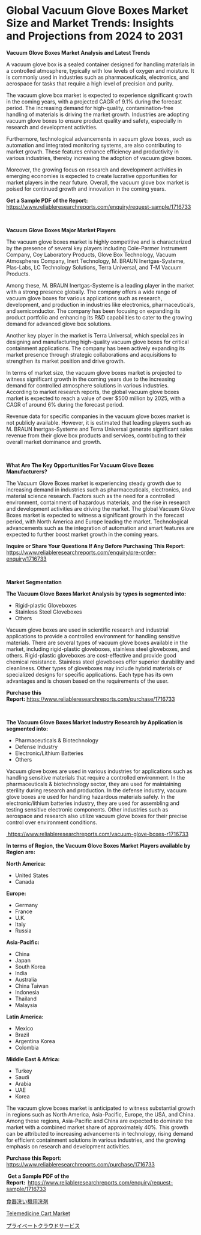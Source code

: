 <p><h1>Global Vacuum Glove Boxes Market Size and Market Trends: Insights and Projections from 2024 to 2031</h1></p><p><strong>Vacuum Glove Boxes Market Analysis and Latest Trends</strong></p>
<p><p>A vacuum glove box is a sealed container designed for handling materials in a controlled atmosphere, typically with low levels of oxygen and moisture. It is commonly used in industries such as pharmaceuticals, electronics, and aerospace for tasks that require a high level of precision and purity. </p><p>The vacuum glove box market is expected to experience significant growth in the coming years, with a projected CAGR of 9.1% during the forecast period. The increasing demand for high-quality, contamination-free handling of materials is driving the market growth. Industries are adopting vacuum glove boxes to ensure product quality and safety, especially in research and development activities. </p><p>Furthermore, technological advancements in vacuum glove boxes, such as automation and integrated monitoring systems, are also contributing to market growth. These features enhance efficiency and productivity in various industries, thereby increasing the adoption of vacuum glove boxes. </p><p>Moreover, the growing focus on research and development activities in emerging economies is expected to create lucrative opportunities for market players in the near future. Overall, the vacuum glove box market is poised for continued growth and innovation in the coming years.</p></p>
<p><strong>Get a Sample PDF of the Report:&nbsp;</strong> <a href="https://www.reliableresearchreports.com/enquiry/request-sample/1716733">https://www.reliableresearchreports.com/enquiry/request-sample/1716733</a></p>
<p>&nbsp;</p>
<p><strong>Vacuum Glove Boxes Major Market Players</strong></p>
<p><p>The vacuum glove boxes market is highly competitive and is characterized by the presence of several key players including Cole-Parmer Instrument Company, Coy Laboratory Products, Glove Box Technology, Vacuum Atmospheres Company, Inert Technology, M. BRAUN Inertgas-Systeme, Plas-Labs, LC Technology Solutions, Terra Universal, and T-M Vacuum Products. </p><p>Among these, M. BRAUN Inertgas-Systeme is a leading player in the market with a strong presence globally. The company offers a wide range of vacuum glove boxes for various applications such as research, development, and production in industries like electronics, pharmaceuticals, and semiconductor. The company has been focusing on expanding its product portfolio and enhancing its R&D capabilities to cater to the growing demand for advanced glove box solutions.</p><p>Another key player in the market is Terra Universal, which specializes in designing and manufacturing high-quality vacuum glove boxes for critical containment applications. The company has been actively expanding its market presence through strategic collaborations and acquisitions to strengthen its market position and drive growth.</p><p>In terms of market size, the vacuum glove boxes market is projected to witness significant growth in the coming years due to the increasing demand for controlled atmosphere solutions in various industries. According to market research reports, the global vacuum glove boxes market is expected to reach a value of over $500 million by 2025, with a CAGR of around 6% during the forecast period.</p><p>Revenue data for specific companies in the vacuum glove boxes market is not publicly available. However, it is estimated that leading players such as M. BRAUN Inertgas-Systeme and Terra Universal generate significant sales revenue from their glove box products and services, contributing to their overall market dominance and growth.</p></p>
<p>&nbsp;</p>
<p><strong>What Are The Key Opportunities For Vacuum Glove Boxes Manufacturers?</strong></p>
<p><p>The Vacuum Glove Boxes market is experiencing steady growth due to increasing demand in industries such as pharmaceuticals, electronics, and material science research. Factors such as the need for a controlled environment, containment of hazardous materials, and the rise in research and development activities are driving the market. The global Vacuum Glove Boxes market is expected to witness a significant growth in the forecast period, with North America and Europe leading the market. Technological advancements such as the integration of automation and smart features are expected to further boost market growth in the coming years.</p></p>
<p><strong>Inquire or Share Your Questions If Any Before Purchasing This Report:</strong> <a href="https://www.reliableresearchreports.com/enquiry/pre-order-enquiry/1716733">https://www.reliableresearchreports.com/enquiry/pre-order-enquiry/1716733</a></p>
<p>&nbsp;</p>
<p><strong>Market Segmentation</strong></p>
<p><strong>The Vacuum Glove Boxes Market Analysis by types is segmented into:</strong></p>
<p><ul><li>Rigid-plastic Gloveboxes</li><li>Stainless Steel Gloveboxes</li><li>Others</li></ul></p>
<p><p>Vacuum glove boxes are used in scientific research and industrial applications to provide a controlled environment for handling sensitive materials. There are several types of vacuum glove boxes available in the market, including rigid-plastic gloveboxes, stainless steel gloveboxes, and others. Rigid-plastic gloveboxes are cost-effective and provide good chemical resistance. Stainless steel gloveboxes offer superior durability and cleanliness. Other types of gloveboxes may include hybrid materials or specialized designs for specific applications. Each type has its own advantages and is chosen based on the requirements of the user.</p></p>
<p><strong>Purchase this Report:&nbsp;</strong><a href="https://www.reliableresearchreports.com/purchase/1716733">https://www.reliableresearchreports.com/purchase/1716733</a></p>
<p>&nbsp;</p>
<p><strong>The Vacuum Glove Boxes Market Industry Research by Application is segmented into:</strong></p>
<p><ul><li>Pharmaceuticals & Biotechnology</li><li>Defense Industry</li><li>Electronic/Lithium Batteries</li><li>Others</li></ul></p>
<p><p>Vacuum glove boxes are used in various industries for applications such as handling sensitive materials that require a controlled environment. In the pharmaceuticals & biotechnology sector, they are used for maintaining sterility during research and production. In the defense industry, vacuum glove boxes are used for handling hazardous materials safely. In the electronic/lithium batteries industry, they are used for assembling and testing sensitive electronic components. Other industries such as aerospace and research also utilize vacuum glove boxes for their precise control over environment conditions.</p></p>
<p><a href="https://www.reliableresearchreports.com/vacuum-glove-boxes-r1716733">&nbsp;https://www.reliableresearchreports.com/vacuum-glove-boxes-r1716733</a></p>
<p><strong>In terms of Region, the Vacuum Glove Boxes Market Players available by Region are:</strong></p>
<p>
    <p> <strong> North America: </strong>
        <ul>
            <li>United States</li>
            <li>Canada</li>
        </ul>
        </p> 
    <p> <strong> Europe: </strong>
        <ul>
            <li>Germany</li>
            <li>France</li>
            <li>U.K.</li>
            <li>Italy</li>
            <li>Russia</li>
        </ul>
        </p> 
    <p> <strong> Asia-Pacific: </strong>
        <ul>
            <li>China</li>
            <li>Japan</li>
            <li>South Korea</li>
            <li>India</li>
            <li>Australia</li>
            <li>China Taiwan</li>
            <li>Indonesia</li>
            <li>Thailand</li>
            <li>Malaysia</li>
        </ul>
        </p> 
    <p> <strong> Latin America: </strong>
        <ul>
            <li>Mexico</li>
            <li>Brazil</li>
            <li>Argentina Korea</li>
            <li>Colombia</li>
        </ul>
        </p> 
    <p> <strong> Middle East & Africa: </strong>
        <ul>
            <li>Turkey</li>
            <li>Saudi</li>
            <li>Arabia</li>
            <li>UAE</li>
            <li>Korea</li>
        </ul>
    </p>
    </p>
<p><p>The vacuum glove boxes market is anticipated to witness substantial growth in regions such as North America, Asia-Pacific, Europe, the USA, and China. Among these regions, Asia-Pacific and China are expected to dominate the market with a combined market share of approximately 40%. This growth can be attributed to increasing advancements in technology, rising demand for efficient containment solutions in various industries, and the growing emphasis on research and development activities.</p></p>
<p><strong>Purchase this Report: </strong><a href="https://www.reliableresearchreports.com/purchase/1716733">https://www.reliableresearchreports.com/purchase/1716733</a></p>
<p>&nbsp;<strong>Get a Sample PDF of the Report:&nbsp;&nbsp;</strong><a href="https://www.reliableresearchreports.com/enquiry/request-sample/1716733">https://www.reliableresearchreports.com/enquiry/request-sample/1716733</a></p>
<p><strong></strong></p>
<p><p><a href="https://github.com/KaydenJohns1964/Market-Research-Report-List-1/blob/main/828646431832.md">食器洗い機用洗剤</a></p><p><a href="https://github.com/mancsybtousav/Market-Research-Report-List-2/blob/main/telemedicine-cart-market.md">Telemedicine Cart Market</a></p><p><a href="https://github.com/marbadji/Market-Research-Report-List-1/blob/main/271421431831.md">プライベートクラウドサービス</a></p></p>